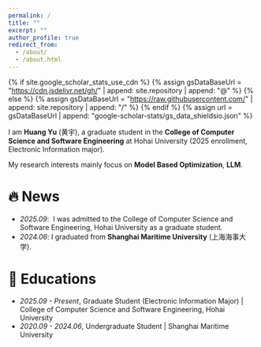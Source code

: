 ```yaml
---
permalink: /
title: ""
excerpt: ""
author_profile: true
redirect_from: 
  - /about/
  - /about.html
---
```


{% if site.google_scholar_stats_use_cdn %}
  {% assign gsDataBaseUrl = "https://cdn.jsdelivr.net/gh/" | append: site.repository | append: "@" %}
  {% else %}
  {% assign gsDataBaseUrl = "https://raw.githubusercontent.com/" | append: site.repository | append: "/" %}
  {% endif %}
  {% assign url = gsDataBaseUrl | append: "google-scholar-stats/gs_data_shieldsio.json" %}

<span class='anchor' id='about-me'></span>

I am **Huang Yu** (黄宇), a graduate student in the **College of Computer Science and Software Engineering** at Hohai University (2025 enrollment, Electronic Information major).

My research interests mainly focus on **Model Based Optimization**, **LLM**.




# 🔥 News

  - *2025.09*: &nbsp;I was admitted to the College of Computer Science and Software Engineering, Hohai University as a graduate student.
  - *2024.06*:  I graduated from **Shanghai Maritime University** (上海海事大学).


# 📖 Educations

  - *2025.09 - Present*, Graduate Student (Electronic Information Major) | College of Computer Science and Software Engineering, Hohai University
  - *2020.09 - 2024.06*, Undergraduate Student | Shanghai Maritime University
